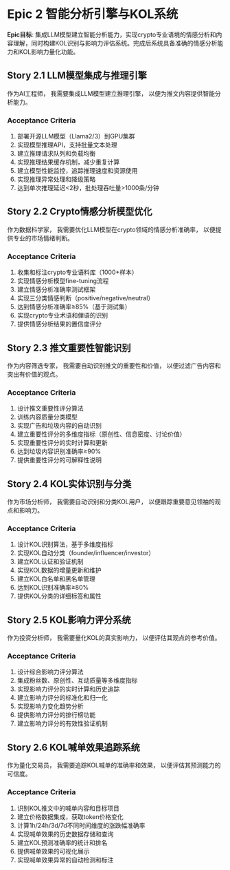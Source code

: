# Epic 2 智能分析引擎与KOL系统

**Epic目标**: 集成LLM模型建立智能分析能力，实现crypto专业语境的情感分析和内容理解，同时构建KOL识别与影响力评估系统。完成后系统具备准确的情感分析能力和KOL影响力量化功能。

## Story 2.1 LLM模型集成与推理引擎

作为AI工程师，
我需要集成LLM模型建立推理引擎，
以便为推文内容提供智能分析能力。

### Acceptance Criteria
1. 部署开源LLM模型（Llama2/3）到GPU集群
2. 实现模型推理API，支持批量文本处理
3. 建立推理请求队列和负载均衡
4. 实现推理结果缓存机制，减少重复计算
5. 建立模型性能监控，追踪推理速度和资源使用
6. 实现推理异常处理和降级策略
7. 达到单次推理延迟<2秒，批处理吞吐量>1000条/分钟

## Story 2.2 Crypto情感分析模型优化

作为数据科学家，
我需要优化LLM模型在crypto领域的情感分析准确率，
以便提供专业的市场情绪判断。

### Acceptance Criteria
1. 收集和标注crypto专业语料库（1000+样本）
2. 实现情感分析模型fine-tuning流程
3. 建立情感分析准确率测试框架
4. 实现三分类情感判断（positive/negative/neutral）
5. 达到情感分析准确率≥85%（基于测试集）
6. 实现crypto专业术语和俚语的识别
7. 提供情感分析结果的置信度评分

## Story 2.3 推文重要性智能识别

作为内容筛选专家，
我需要自动识别推文的重要性和价值，
以便过滤广告内容和突出有价值的观点。

### Acceptance Criteria
1. 设计推文重要性评分算法
2. 训练内容质量分类模型
3. 实现广告和垃圾内容的自动识别
4. 建立重要性评分的多维度指标（原创性、信息密度、讨论价值）
5. 实现重要性评分的实时计算和更新
6. 达到垃圾内容识别准确率≥90%
7. 提供重要性评分的可解释性说明

## Story 2.4 KOL实体识别与分类

作为市场分析师，
我需要自动识别和分类KOL用户，
以便跟踪重要意见领袖的观点和影响力。

### Acceptance Criteria
1. 设计KOL识别算法，基于多维度指标
2. 实现KOL自动分类（founder/influencer/investor）
3. 建立KOL认证和验证机制
4. 实现KOL数据的增量更新和维护
5. 建立KOL白名单和黑名单管理
6. 达到KOL识别准确率≥80%
7. 提供KOL分类的详细标签和属性

## Story 2.5 KOL影响力评分系统

作为投资分析师，
我需要量化KOL的真实影响力，
以便评估其观点的参考价值。

### Acceptance Criteria
1. 设计综合影响力评分算法
2. 集成粉丝数、原创性、互动质量等多维度指标
3. 实现影响力评分的实时计算和历史追踪
4. 建立影响力评分的标准化和归一化
5. 实现影响力变化趋势分析
6. 提供影响力评分的排行榜功能
7. 建立影响力评分的有效性验证机制

## Story 2.6 KOL喊单效果追踪系统

作为量化交易员，
我需要追踪KOL喊单的准确率和效果，
以便评估其预测能力的可信度。

### Acceptance Criteria
1. 识别KOL推文中的喊单内容和目标项目
2. 建立价格数据集成，获取token价格变化
3. 计算1h/24h/3d/7d不同时间维度的涨跌幅准确率
4. 实现喊单效果的历史数据存储和查询
5. 建立KOL预测准确率的统计和排名
6. 提供喊单效果的可视化展示
7. 实现喊单效果异常的自动检测和标注
